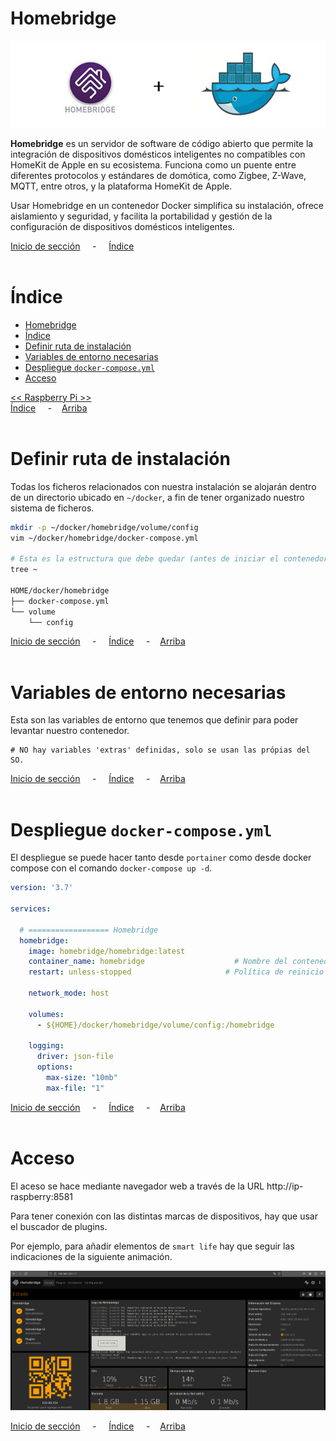 # Homebridge

![Header](../../img/ima-raspberrypi-servicios-homebridge-header-01.png)

**Homebridge** es un servidor de software de código abierto que permite la integración de dispositivos domésticos inteligentes no compatibles con HomeKit de Apple en su ecosistema. Funciona como un puente entre diferentes protocolos y estándares de domótica, como Zigbee, Z-Wave, MQTT, entre otros, y la plataforma HomeKit de Apple.

Usar Homebridge en un contenedor Docker simplifica su instalación, ofrece aislamiento y seguridad, y facilita la portabilidad y gestión de la configuración de dispositivos domésticos inteligentes.

[Inicio de sección](#homebridge) &nbsp; &nbsp; - &nbsp; &nbsp; [Índice](#índice)
<br><br>

# Índice
- [Homebridge](#homebridge)
- [Índice](#índice)
- [Definir ruta de instalación](#definir-ruta-de-instalación)
- [Variables de entorno necesarias](#variables-de-entorno-necesarias)
- [Despliegue `docker-compose.yml`](#despliegue-docker-composeyml)
- [Acceso](#acceso)

[<< Raspberry Pi >>](../raspberrypi.md)<br>
[Índice](#índice) &nbsp; &nbsp; - &nbsp; &nbsp;[Arriba](#homebridge)
<br><br>

# Definir ruta de instalación
Todas los ficheros relacionados con nuestra instalación se alojarán dentro de un directorio ubicado en `~/docker`, a fin de tener organizado nuestro sistema de ficheros.

```bash
mkdir -p ~/docker/homebridge/volume/config
vim ~/docker/homebridge/docker-compose.yml

# Esta es la estructura que debe quedar (antes de iniciar el contenedor)
tree ~

HOME/docker/homebridge
├── docker-compose.yml
└── volume
    └── config
```


[Inicio de sección](#definir-ruta-de-instalación) &nbsp; &nbsp; - &nbsp; &nbsp; [Índice](#índice) &nbsp; &nbsp; - &nbsp; &nbsp;[Arriba](#homebridge)
<br><br>

# Variables de entorno necesarias
Esta son las variables de entorno que tenemos que definir para poder levantar nuestro contenedor.

```.env
# NO hay variables 'extras' definidas, solo se usan las própias del SO.
```

[Inicio de sección](#variables-de-entorno-necesarias) &nbsp; &nbsp; - &nbsp; &nbsp; [Índice](#índice) &nbsp; &nbsp; - &nbsp; &nbsp;[Arriba](#homebridge)
<br><br>

# Despliegue `docker-compose.yml`
El despliegue se puede hacer tanto desde `portainer` como desde docker compose con el comando `docker-compose up -d`.

```yaml
version: '3.7'

services:

  # ================== Homebridge
  homebridge:
    image: homebridge/homebridge:latest
    container_name: homebridge                    # Nombre del contenedor
    restart: unless-stopped                     # Política de reinicio del contenedor

    network_mode: host

    volumes:
      - ${HOME}/docker/homebridge/volume/config:/homebridge

    logging:
      driver: json-file
      options:
        max-size: "10mb"
        max-file: "1"
```

[Inicio de sección](#despliegue-docker-composeyml) &nbsp; &nbsp; - &nbsp; &nbsp; [Índice](#índice) &nbsp; &nbsp; - &nbsp; &nbsp;[Arriba](#homebridge)
<br><br>

# Acceso
El aceso se hace mediante navegador web a través de la URL http://ip-raspberry:8581

Para tener conexión con las distintas marcas de dispositivos, hay que usar el buscador de plugins.

Por ejemplo, para añadir elementos de `smart life` hay que seguir las indicaciones de la siguiente animación.

![plugin-smartlife](../../img/ima-raspberrypi-servicios-homebridge-conf.ini-01.gif)

[Inicio de sección](#acceso) &nbsp; &nbsp; - &nbsp; &nbsp; [Índice](#índice) &nbsp; &nbsp; - &nbsp; &nbsp;[Arriba](#samba)
<br><br>